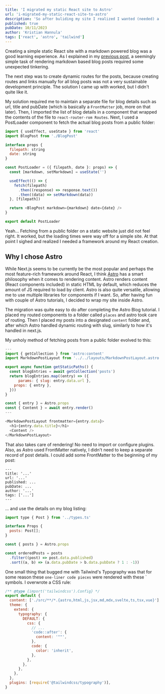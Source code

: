 ```yaml
---
title: 'I migrated my static React site to Astro'
url: 'i-migrated-my-static-react-site-to-astro'
description: 'So after buliding my site I realized I wanted (needed) a framework. Read the whole thing in my blog.'
published: true
pubDate: 10/11/2023
author: 'Kristian Hannula'
tags: ['react', 'astro', 'tailwind']
---
```


Creating a simple static React site with a markdown powered blog was a good learning experience. As I explained in my [previous post](/posts/rendering-markdown-files-with-react-typescript-vite-and-tailwind/), a seemingly simple task of rendering markdown based blog posts required some unexpected tinkering.

The next step was to create dynamic routes for the posts, because creating routes and links manually for all blog posts was not a very sustainable development principle. The solution I came up with worked, but I didn't quite like it.

My solution required me to maintain a separate file for blog details such as url, title and pubDate (which is basically a `FrontMatter` job, more on that later). Then, I imported the list of blog details in a component that wrapped the contents of the file to `react-router-rom Routes`. Next, I used a PostLoader component to fetch the actual blog posts from a public folder:

```javascript
import { useEffect, useState } from 'react'
import BlogPost from './BlogPost'

interface props {
  filepath: string
  date: string
}

const PostLoader = ({ filepath, date }: props) => {
  const [markdown, setMarkdown] = useState('')

  useEffect(() => {
    fetch(filepath)
      .then((response) => response.text())
      .then((data) => setMarkdown(data))
  }, [filepath])

  return <BlogPost markdown={markdown} date={date} />
}

export default PostLoader
```

Yeah... Fetching from a public folder on a static website just did not feel right. It worked, but the loading times were way off for a simple site. At that point I sighed and realized I needed a framework around my React creation.

## Why I chose Astro

While Next.js seems to be currently be the most popular and perhaps the most feature-rich framework around React, I think [Astro](https://astro.build/) has a smart philosophy when it comes to rendering content. Astro renders content (React components included) in static HTML by default, which reduces the amount of JS required to load by client. Astro is also quite versatile, allowing me to use multiple libraries for components if I want. So, after having fun with couple of Astro tutorials, I decided to wrap my site inside Astro.

The migration was quite easy to do after completing the Astro Blog tutorial. I placed my routed components to a folder called `places` and astro took care of routing. Then I placed my posts into a designated `content` folder and, after which Astro handled dynamic routing with slug, similarly to how it's handled in next.js.

My unholy method of fetching posts from a public folder evolved to this:

```javascript
---
import { getCollection } from 'astro:content'
import MarkdownPostLayout from '../../layouts/MarkdownPostLayout.astro'

export async function getStaticPaths() {
  const blogEntries = await getCollection('posts')
  return blogEntries.map((entry) => ({
      params: { slug: entry.data.url },
    props: { entry },
  }))
}

const { entry } = Astro.props
const { Content } = await entry.render()
---

<MarkdownPostLayout frontmatter={entry.data}>
  <h1>{entry.data.title}</h1>
  <Content />
</MarkdownPostLayout>
```

That also takes care of rendering! No need to import or configure plugins. Also, as Astro used FrontMatter natively, I didn't need to keep a separate record of post details. I could add some FrontMatter to the beginning of my post:

```
---
title: '...'
url: '...'
published: ...
pubDate: ...
author: '...'
tags: ['...']
---
```

... and use the details on my blog listing:

```javascript
import type { Post } from '../types.ts'

interface Props {
  posts: Post[];
}

const { posts } = Astro.props

const orderedPosts = posts
  .filter((post) => post.data.published)
  .sort((a, b) => (a.data.pubDate > b.data.pubDate ? 1 : -1))
```

One small thing that bugged me with Tailwind's Typography was that for some reason these `one-liner code pieces` were rendered with these ` symbols. I overwrote a CSS rule:

```javascript
/** @type {import('tailwindcss').Config} */
export default {
  content: ['./src/**/*.{astro,html,js,jsx,md,mdx,svelte,ts,tsx,vue}'],
  theme: {
    extend: {
      typography: {
        DEFAULT: {
          css: {
            // ...
            'code::after': {
              content: '""',
            },
            code: {
              color: 'inherit',
            },
          },
        },
      },
    },
  },
  plugins: [require('@tailwindcss/typography')],
}
```
